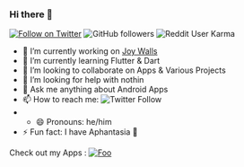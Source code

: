 ### Hi there 👋

[![Follow on Twitter](https://img.shields.io/twitter/follow/Yogesh_gosavi_?style=social)](https://twitter.com/Yogesh_gosavi_)
![GitHub followers](https://img.shields.io/github/followers/yogeshgosavi?label=Follow%20me&style=social)
![Reddit User Karma](https://img.shields.io/reddit/user-karma/combined/yogesh_gosavi?label=yogesh_gosavi&style=social)
- 🔭 I’m currently working on [Joy Walls](https://play.google.com/store/apps/details?id=app.yog.joywalls)
- 🌱 I’m currently learning Flutter & Dart
- 👯 I’m looking to collaborate on Apps & Various Projects 
- 🤔 I’m looking for help with nothin 
- 💬 Ask me anything about Android Apps
- 📫 How to reach me: ![Twitter Follow](https://img.shields.io/twitter/follow/yogesh_gosavi_?label=Send%20me%20a%20DM&style=social) 
- - 😄 Pronouns: he/him
- ⚡ Fun fact: I have Aphantasia  🤪

Check out my Apps : 
[![Foo](https://raw.githubusercontent.com/steverichey/google-play-badge-svg/master/img/en_get.svg)](https://play.google.com/store/apps/dev?id=6147118909133311554)



<!--
**yogeshgosavi/yogeshgosavi** is a ✨ _special_ ✨ repository because its `README.md` (this file) appears on your GitHub profile.
[![Top Langs](https://github-readme-stats.vercel.app/api/top-langs/?username=yogeshgosavi&layout=compact)](https://github.com/yogeshgosavi/github-readme-stats)

Here are some ideas to get you started:

- 🔭 I’m currently working on [Joy Walls](https://play.google.com/store/apps/details?id=app.yog.joywalls)
- 🌱 I’m currently learning Flutter & Dart
- 👯 I’m looking to collaborate on Apps & Various Projects 
- 🤔 I’m looking for help with nothin 
- 💬 Ask me anything about Android Apps
- 📫 How to reach me: [![Send me a DM on Twitter](https://img.shields.io/twitter/follow/Yogesh_gosavi_?style=social)](https://twitter.com/Yogesh_gosavi_)

- 😄 Pronouns: he/him
- ⚡ Fun fact: I have Aphantasia  🤪
-->
